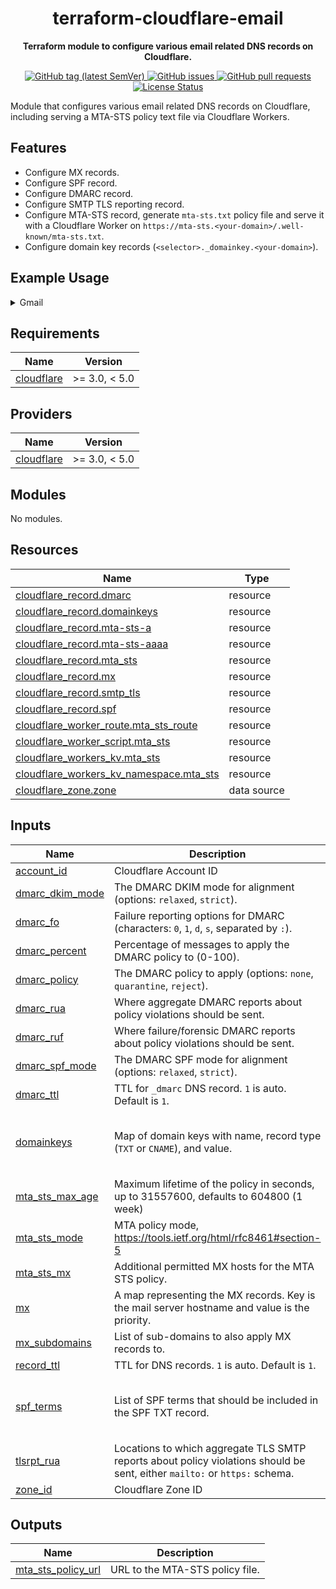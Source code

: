 <h1 align="center">
  terraform-cloudflare-email
</h1>

<p align="center">
  <strong>
    Terraform module to configure various email related DNS records on
    Cloudflare.
  </strong>
</p>

<p align="center">
  <a href="https://github.com/jimeh/terraform-cloudflare-email/releases">
    <img src="https://img.shields.io/github/v/tag/jimeh/terraform-cloudflare-email?label=release" alt="GitHub tag (latest SemVer)">
  </a>
  <a href="https://github.com/jimeh/terraform-cloudflare-email/issues">
    <img src="https://img.shields.io/github/issues-raw/jimeh/terraform-cloudflare-email.svg?style=flat&logo=github&logoColor=white" alt="GitHub issues">
  </a>
  <a href="https://github.com/jimeh/terraform-cloudflare-email/pulls">
    <img src="https://img.shields.io/github/issues-pr-raw/jimeh/terraform-cloudflare-email.svg?style=flat&logo=github&logoColor=white" alt="GitHub pull requests">
  </a>
  <a href="https://github.com/jimeh/terraform-cloudflare-email/blob/master/LICENSE">
    <img src="https://img.shields.io/github/license/jimeh/terraform-cloudflare-email.svg?style=flat" alt="License Status">
  </a>
</p>

Module that configures various email related DNS records on Cloudflare,
including serving a MTA-STS policy text file via Cloudflare Workers.

## Features

- Configure MX records.
- Configure SPF record.
- Configure DMARC record.
- Configure SMTP TLS reporting record.
- Configure MTA-STS record, generate `mta-sts.txt` policy file and serve it with
  a Cloudflare Worker on
  `https://mta-sts.<your-domain>/.well-known/mta-sts.txt`.
- Configure domain key records (`<selector>._domainkey.<your-domain>`).

## Example Usage

<!-- x-release-please-start-version -->

<details>
<summary>Gmail</summary>

```terraform
module "email" {
  source  = "jimeh/email/cloudflare"
  version = "0.0.2"

  account_id = var.cloudflare_account_id
  zone_id    = var.cloudflare_zone_id

  mx = {
    "aspmx.l.google.com"      = 1
    "alt1.aspmx.l.google.com" = 5
    "alt2.aspmx.l.google.com" = 5
    "alt3.aspmx.l.google.com" = 10
    "alt4.aspmx.l.google.com" = 10
  }

  spf_terms = [
    "include:_spf.google.com",
    "~all",
  ]

  mta_sts_mode    = "enforce"
  mta_sts_max_age = 86400
  mta_sts_mx = [
    "*.aspmx.l.google.com",
    "*.googlemail.com",
    "aspmx.l.google.com",
  ]
  tlsrpt_rua = [
    "mailto:tls-report@${var.cloudflare_zone_name}",
  ]

  dmarc_policy = "reject"
  dmarc_rua = [
    "mailto:dmarc-report@${var.cloudflare_zone_name}",
  ]

  domainkeys = {
    "google" = {
      type = "TXT"
      value = join("", [
        "v=DKIM1; k=rsa; p=MIIBIjANBgkqhkiG9w0BAQEFAAOCAQ8AMIIBCgKCAQEApAVNwJ9",
        "+6ArXN23ZaR8SFSYxVEEbbHRZplZqHVt6uEpcirY+jxHOqV2bvqAY3BHZQs/KoHnFSWUf",
        "6zv6ajZgUxvU65UhCbrQ7CwrJCjU8sQFDk+CpbvmXyJIe9G470HuGEs4NmQDoddJZr09V",
        "7d3anX8n7ePSCsIxwGi53DMhwijQXqHYMFALml+QIMZ/03ydL6/B3EwDNDFSBSEqzt2QS",
        "N43EYb3FlUiGu5NGHl3gibEsbywTmGtN3kmkp/rxqaJPLv16NVpTe+0lAqPiq/pgJT4pp",
        "ACz2ENh6BD0H+hDiCKBiw+gyAeDbOn1c5yslENSEyDxqpn17tnxo+O/ZFmwIDAQAB"
      ])
    }
  }
}
```

</details>

<!-- x-release-please-end -->

## Requirements

| Name                                                                        | Version       |
| --------------------------------------------------------------------------- | ------------- |
| <a name="requirement_cloudflare"></a> [cloudflare](#requirement_cloudflare) | >= 3.0, < 5.0 |

## Providers

| Name                                                                  | Version       |
| --------------------------------------------------------------------- | ------------- |
| <a name="provider_cloudflare"></a> [cloudflare](#provider_cloudflare) | >= 3.0, < 5.0 |

## Modules

No modules.

## Resources

| Name                                                                                                                                                | Type        |
| --------------------------------------------------------------------------------------------------------------------------------------------------- | ----------- |
| [cloudflare_record.dmarc](https://registry.terraform.io/providers/cloudflare/cloudflare/latest/docs/resources/record)                               | resource    |
| [cloudflare_record.domainkeys](https://registry.terraform.io/providers/cloudflare/cloudflare/latest/docs/resources/record)                          | resource    |
| [cloudflare_record.mta-sts-a](https://registry.terraform.io/providers/cloudflare/cloudflare/latest/docs/resources/record)                           | resource    |
| [cloudflare_record.mta-sts-aaaa](https://registry.terraform.io/providers/cloudflare/cloudflare/latest/docs/resources/record)                        | resource    |
| [cloudflare_record.mta_sts](https://registry.terraform.io/providers/cloudflare/cloudflare/latest/docs/resources/record)                             | resource    |
| [cloudflare_record.mx](https://registry.terraform.io/providers/cloudflare/cloudflare/latest/docs/resources/record)                                  | resource    |
| [cloudflare_record.smtp_tls](https://registry.terraform.io/providers/cloudflare/cloudflare/latest/docs/resources/record)                            | resource    |
| [cloudflare_record.spf](https://registry.terraform.io/providers/cloudflare/cloudflare/latest/docs/resources/record)                                 | resource    |
| [cloudflare_worker_route.mta_sts_route](https://registry.terraform.io/providers/cloudflare/cloudflare/latest/docs/resources/worker_route)           | resource    |
| [cloudflare_worker_script.mta_sts](https://registry.terraform.io/providers/cloudflare/cloudflare/latest/docs/resources/worker_script)               | resource    |
| [cloudflare_workers_kv.mta_sts](https://registry.terraform.io/providers/cloudflare/cloudflare/latest/docs/resources/workers_kv)                     | resource    |
| [cloudflare_workers_kv_namespace.mta_sts](https://registry.terraform.io/providers/cloudflare/cloudflare/latest/docs/resources/workers_kv_namespace) | resource    |
| [cloudflare_zone.zone](https://registry.terraform.io/providers/cloudflare/cloudflare/latest/docs/data-sources/zone)                                 | data source |

## Inputs

| Name                                                                           | Description                                                                                                                | Type                                                                 | Default                                         | Required |
| ------------------------------------------------------------------------------ | -------------------------------------------------------------------------------------------------------------------------- | -------------------------------------------------------------------- | ----------------------------------------------- | :------: |
| <a name="input_account_id"></a> [account_id](#input_account_id)                | Cloudflare Account ID                                                                                                      | `string`                                                             | n/a                                             |   yes    |
| <a name="input_dmarc_dkim_mode"></a> [dmarc_dkim_mode](#input_dmarc_dkim_mode) | The DMARC DKIM mode for alignment (options: `relaxed`, `strict`).                                                          | `string`                                                             | `"relaxed"`                                     |    no    |
| <a name="input_dmarc_fo"></a> [dmarc_fo](#input_dmarc_fo)                      | Failure reporting options for DMARC (characters: `0`, `1`, `d`, `s`, separated by `:`).                                    | `string`                                                             | `"1:d:s"`                                       |    no    |
| <a name="input_dmarc_percent"></a> [dmarc_percent](#input_dmarc_percent)       | Percentage of messages to apply the DMARC policy to (0-100).                                                               | `number`                                                             | `100`                                           |    no    |
| <a name="input_dmarc_policy"></a> [dmarc_policy](#input_dmarc_policy)          | The DMARC policy to apply (options: `none`, `quarantine`, `reject`).                                                       | `string`                                                             | `"none"`                                        |    no    |
| <a name="input_dmarc_rua"></a> [dmarc_rua](#input_dmarc_rua)                   | Where aggregate DMARC reports about policy violations should be sent.                                                      | `list(string)`                                                       | n/a                                             |   yes    |
| <a name="input_dmarc_ruf"></a> [dmarc_ruf](#input_dmarc_ruf)                   | Where failure/forensic DMARC reports about policy violations should be sent.                                               | `list(string)`                                                       | `[]`                                            |    no    |
| <a name="input_dmarc_spf_mode"></a> [dmarc_spf_mode](#input_dmarc_spf_mode)    | The DMARC SPF mode for alignment (options: `relaxed`, `strict`).                                                           | `string`                                                             | `"relaxed"`                                     |    no    |
| <a name="input_dmarc_ttl"></a> [dmarc_ttl](#input_dmarc_ttl)                   | TTL for `_dmarc` DNS record. `1` is auto. Default is `1`.                                                                  | `number`                                                             | `1`                                             |    no    |
| <a name="input_domainkeys"></a> [domainkeys](#input_domainkeys)                | Map of domain keys with name, record type (`TXT` or `CNAME`), and value.                                                   | <pre>map(object({<br> type = string<br> value = string<br> }))</pre> | `{}`                                            |    no    |
| <a name="input_mta_sts_max_age"></a> [mta_sts_max_age](#input_mta_sts_max_age) | Maximum lifetime of the policy in seconds, up to 31557600, defaults to 604800 (1 week)                                     | `number`                                                             | `604800`                                        |    no    |
| <a name="input_mta_sts_mode"></a> [mta_sts_mode](#input_mta_sts_mode)          | MTA policy mode, https://tools.ietf.org/html/rfc8461#section-5                                                             | `string`                                                             | `"testing"`                                     |    no    |
| <a name="input_mta_sts_mx"></a> [mta_sts_mx](#input_mta_sts_mx)                | Additional permitted MX hosts for the MTA STS policy.                                                                      | `list(string)`                                                       | `[]`                                            |    no    |
| <a name="input_mx"></a> [mx](#input_mx)                                        | A map representing the MX records. Key is the mail server hostname and value is the priority.                              | `map(number)`                                                        | n/a                                             |   yes    |
| <a name="input_mx_subdomains"></a> [mx_subdomains](#input_mx_subdomains)       | List of sub-domains to also apply MX records to.                                                                           | `list(string)`                                                       | `[]`                                            |    no    |
| <a name="input_record_ttl"></a> [record_ttl](#input_record_ttl)                | TTL for DNS records. `1` is auto. Default is `1`.                                                                          | `number`                                                             | `1`                                             |    no    |
| <a name="input_spf_terms"></a> [spf_terms](#input_spf_terms)                   | List of SPF terms that should be included in the SPF TXT record.                                                           | `list(string)`                                                       | <pre>[<br> "mx",<br> "a",<br> "~all"<br>]</pre> |    no    |
| <a name="input_tlsrpt_rua"></a> [tlsrpt_rua](#input_tlsrpt_rua)                | Locations to which aggregate TLS SMTP reports about policy violations should be sent, either `mailto:` or `https:` schema. | `list(string)`                                                       | n/a                                             |   yes    |
| <a name="input_zone_id"></a> [zone_id](#input_zone_id)                         | Cloudflare Zone ID                                                                                                         | `string`                                                             | n/a                                             |   yes    |

## Outputs

| Name                                                                                      | Description                     |
| ----------------------------------------------------------------------------------------- | ------------------------------- |
| <a name="output_mta_sts_policy_url"></a> [mta_sts_policy_url](#output_mta_sts_policy_url) | URL to the MTA-STS policy file. |
